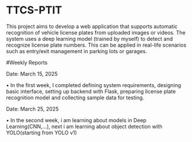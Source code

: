 # TTCS-PTIT

This project aims to develop a web application that supports automatic recognition of vehicle license plates from uploaded images or videos. The system uses a deep learning model (trained by myself) to detect and recognize license plate numbers. This can be applied in real-life scenarios such as entry/exit management in parking lots or garages.

#Weekly Reports

Date: March 15, 2025

• In the first week, I completed defining system requirements, designing basic interface, setting up backend with Flask, preparing license plate recognition model and collecting sample data for testing.

Date: March 25, 2025

• In the second week, i am learning about models in Deep Learning(CNN,...), next i am learning about object detection with YOLO(starting from YOLO v1)


